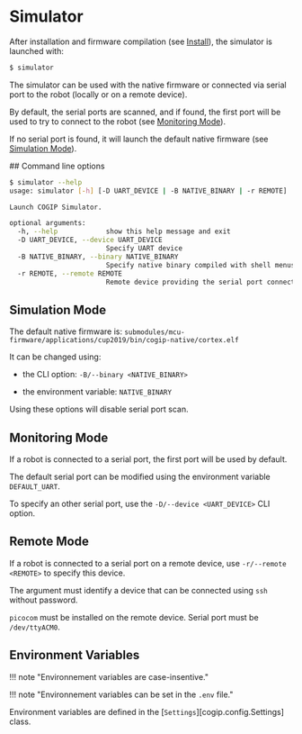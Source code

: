 # Simulator

After installation and firmware compilation (see [Install](../install.md)), the simulator
is launched with:
```bash
$ simulator
```

The simulator can be used with the native firmware or connected via serial port to the robot (locally or on a remote device).

By default, the serial ports are scanned, and if found, the first port will be used to try to connect to the robot (see [Monitoring Mode](#monitor-mode)).

If no serial port is found, it will launch the default native firmware (see [Simulation Mode](#simulation-mode)).


## Command line options

```bash
$ simulator --help
usage: simulator [-h] [-D UART_DEVICE | -B NATIVE_BINARY | -r REMOTE]

Launch COGIP Simulator.

optional arguments:
  -h, --help            show this help message and exit
  -D UART_DEVICE, --device UART_DEVICE
                        Specify UART device
  -B NATIVE_BINARY, --binary NATIVE_BINARY
                        Specify native binary compiled with shell menus enabled
  -r REMOTE, --remote REMOTE
                        Remote device providing the serial port connected to the robot
```

## Simulation Mode

The default native firmware is:
`submodules/mcu-firmware/applications/cup2019/bin/cogip-native/cortex.elf`

It can be changed using:

  * the CLI option: `-B/--binary <NATIVE_BINARY>`

  * the environment variable: `NATIVE_BINARY`

Using these options will disable serial port scan.

## Monitoring Mode

If a robot is connected to a serial port, the first port will be used by default.

The default serial port can be modified using the environment variable `DEFAULT_UART`.

To specify an other serial port, use the `-D/--device <UART_DEVICE>` CLI option.

## Remote Mode

If a robot is connected to a serial port on a remote device, use `-r/--remote <REMOTE>`
to specify this device.

The argument must identify a device that can be connected using `ssh` without password.

`picocom` must be installed on the remote device. Serial port must be `/dev/ttyACM0`.

## Environment Variables

!!! note "Environnement variables are case-insentive."

!!! note "Environnement variables can be set in the `.env` file."

Environment variables are defined in the [`Settings`][cogip.config.Settings] class.
